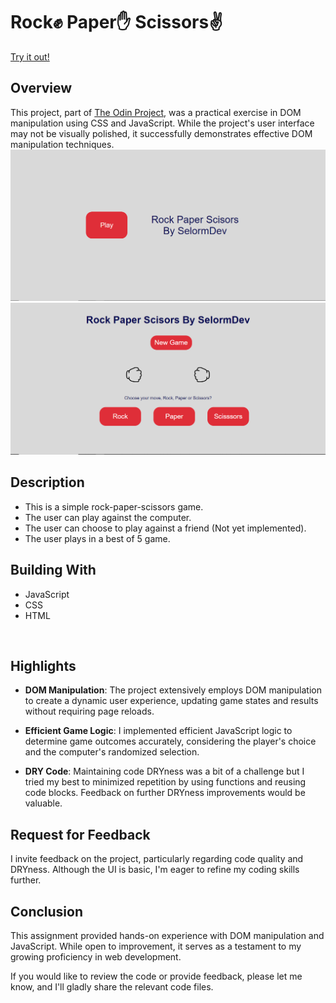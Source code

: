 # Rock✊ Paper✋ Scissors✌

[Try it out!](http://selormdev.me/TOP-rock-paper-scissors/)

## Overview

This project, part of [The Odin Project](https://www.theodinproject.com/paths/foundations/courses/foundations), was a practical exercise in DOM manipulation using CSS and JavaScript. While the project's user interface may not be visually polished, it successfully demonstrates effective DOM manipulation techniques.
![Rock Paper Scissors](./img/img.png)
![Rock Paper Scissors](./img/img2.png)

## Description

- This is a simple rock-paper-scissors game.
- The user can play against the computer.
- The user can choose to play against a friend (Not yet implemented).
- The user plays in a best of 5 game.

## Building With

- JavaScript
- CSS
- HTML

&nbsp;

## Highlights

- **DOM Manipulation**: The project extensively employs DOM manipulation to create a dynamic user experience, updating game states and results without requiring page reloads.

- **Efficient Game Logic**: I implemented efficient JavaScript logic to determine game outcomes accurately, considering the player's choice and the computer's randomized selection.

- **DRY Code**: Maintaining code DRYness was a bit of a challenge but I tried my best to minimized repetition by using functions and reusing code blocks. Feedback on further DRYness improvements would be valuable.

## Request for Feedback

I invite feedback on the project, particularly regarding code quality and DRYness. Although the UI is basic, I'm eager to refine my coding skills further.

## Conclusion

This assignment provided hands-on experience with DOM manipulation and JavaScript. While open to improvement, it serves as a testament to my growing proficiency in web development.

If you would like to review the code or provide feedback, please let me know, and I'll gladly share the relevant code files.
